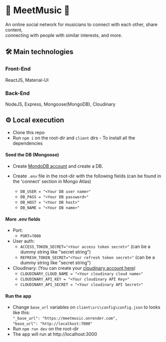 # 🎵 MeetMusic 🎵

An online social network for musicians to connect with each other, share content, <br />
connecting with people with similar interests, and more.

## 🛠 Main technologies
### Front-End
ReactJS, Material-UI

### Back-End
NodeJS, Express, Mongoose(MongoDB), Cloudinary

## ⚙️ Local execution
- Clone this repo
- Run `npm i` on the root-dir and `client` dirs - To install all the dependencies

#### Seed the DB (Mongoose)
- Create [MondoDB account](https://account.mongodb.com/account/login) and create a DB. <br/>

- Create `.env` file in the root-dir with the following fields (can be found in the 'connect' section in Mongo Atlas) <br/>
  - `DB_USER = "<Your DB user name>"` <br/>
  - `DB_PASS = "<Your DB password>"` <br/>
  - `DB_HOST = "<Your DB host>"` <br/>
  - `DB_NAME = "<Your DB name>"` <br/>

#### More .env fields
- Port:
  - `PORT=7000` <br />
- User auth:
  - `ACCESS_TOKEN_SECRET="<Your access token secret>"` (can be a dummy string like "secret string") <br />
  - `REFRESH_TOKEN_SECRET="<Your refresh token secret>"` (can be a dummy string like "secret string") <br />
- Cloudinary: (You can create your [cloudinary account here](https://cloudinary.com/)) <br />
  - `CLOUDINARY_CLOUD_NAME = "<Your cloudinary cloud name>"` <br />
  - `CLOUDINARY_API_KEY = "<Your cloudinary API Key>"` <br />
  - `CLOUDINARY_API_SECRET = "<Your cloudinary API Secret>"` <br />

#### Run the app
- Change `base_url` variables on `client\src\config\config.json` to looks like this: <br />
`"_base_url": "https://meetmusic.onrender.com",` <br />
  `"base_url": "http://localhost:7000"` <br />
- Run `npm run dev` on the root-dir <br />
- The app will run at http://localhost:3000
